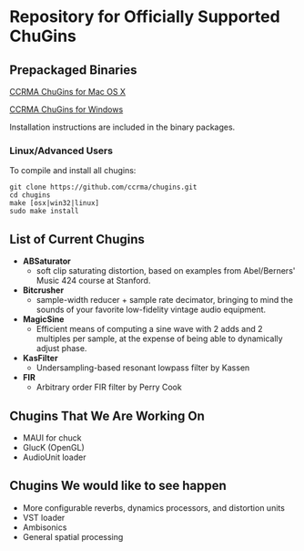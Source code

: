 Repository for Officially Supported ChuGins
==

Prepackaged Binaries
--
[CCRMA ChuGins for Mac OS X](https://github.com/downloads/ccrma/chugins/chugins-mac-2012-10-16.tgz)

[CCRMA ChuGins for Windows](https://github.com/downloads/ccrma/chugins/chugins-windows-2012-10-16.zip)

Installation instructions are included in the binary packages. 

### Linux/Advanced Users
To compile and install all chugins:

    git clone https://github.com/ccrma/chugins.git
    cd chugins
    make [osx|win32|linux]
    sudo make install

List of Current Chugins
--

- **ABSaturator**
  - soft clip saturating distortion, based on examples from Abel/Berners' Music 424 course at Stanford.
- **Bitcrusher**
  - sample-width reducer + sample rate decimator, bringing to mind the sounds of your favorite low-fidelity vintage audio equipment.
- **MagicSine**
  - Efficient means of computing a sine wave with 2 adds and 2 multiples per sample, at the expense of being able to dynamically adjust phase.
- **KasFilter**
  - Undersampling-based resonant lowpass filter by Kassen
- **FIR**
  - Arbitrary order FIR filter by Perry Cook

Chugins That We Are Working On
--
- MAUI for chuck
- GlucK (OpenGL)
- AudioUnit loader

Chugins We would like to see happen
--
- More configurable reverbs, dynamics processors, and distortion units
- VST loader
- Ambisonics
- General spatial processing
